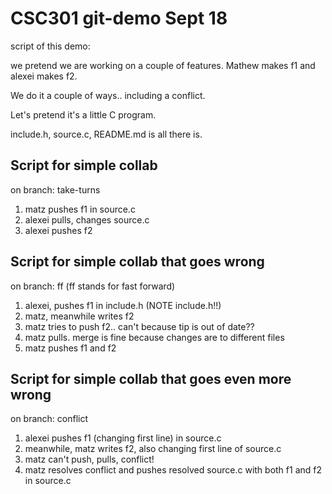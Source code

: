 # CSC301 git-demo Sept 18

script of this demo:

we pretend we are working on a couple of features.
Mathew makes f1 and alexei makes f2.

We do it a couple of ways.. including a conflict.

Let's pretend it's a little C program.

include.h, source.c, README.md is all there is.

## Script for simple collab

on branch: take-turns

1. matz pushes f1 in source.c
1. alexei pulls, changes source.c
1. alexei pushes f2

## Script for simple collab that goes wrong

on branch: ff (ff stands for fast forward)

1. alexei, pushes f1 in include.h (NOTE include.h!!)
1. matz, meanwhile writes f2
1. matz tries to push f2.. can't because tip is out of date??
1. matz pulls. merge is fine because changes are to different files
1. matz pushes f1 and f2

## Script for simple collab that goes even more wrong

on branch: conflict

1. alexei pushes f1 (changing first line) in source.c
2. meanwhile, matz writes f2, also changing first line of source.c
3. matz can't push, pulls, conflict!
4. matz resolves conflict and pushes resolved source.c with both f1
   and f2 in source.c

